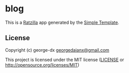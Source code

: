 # blog

This is a [Ratzilla] app generated by the [Simple Template].

[Ratzilla]: https://github.com/orhun/ratzilla
[Simple Template]: https://github.com/orhun/ratzilla/tree/main/templates/simple

## License

Copyright (c) george-dx <georgedaianx@gmail.com>

This project is licensed under the MIT license ([LICENSE] or <http://opensource.org/licenses/MIT>)

[LICENSE]: ./LICENSE
